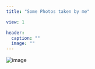 ```yaml
---
title: "Some Photos taken by me"

view: 1

header:
  caption: ""
  image: ""
---
```


![image](https://octodex.github.com/images/yaktocat.png "image title")
